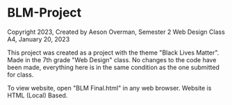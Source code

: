 # BLM-Project
Copyright 2023, Created by Aeson Overman, Semester 2 Web Design Class A4, January 20, 2023

This project was created as a project with the theme "Black Lives Matter". Made in the 7th grade "Web Design" class.
No changes to the code have been made, everything here is in the same condition as the one submitted for class.

To view website, open "BLM Final.html" in any web browser. Website is HTML (Local) Based.
